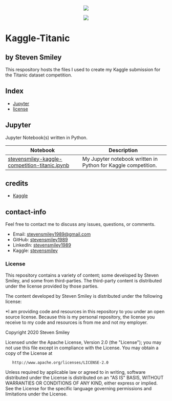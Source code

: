 <br/>
<p align="center">
  <img src="https://raw.githubusercontent.com/stevensmiley1989/Kaggle-Titanic/blob/master/images/coversmall_alt.png">
</p>

<p align="center">
  <img src="https://raw.githubusercontent.com/stevensmiley1989/Kaggle-Titanic/blob/master/images/coversmall_alt.png">
  <br/>
</p>

# Kaggle-Titanic
## by Steven Smiley

This respository hosts the files I used to create my Kaggle submission for the Titanic dataset competition.


## Index

* [Jupyter](#Jupyter)
* [license](#license)

## Jupyter
Jupyter Notebook(s) written in Python.

| Notebook | Description |
|--------------------------------------------------------------------------------------------------------------|-------------------------------------------------------------------------------------------------------------------------------------------------------------------|
| [stevensmiley-kaggle-competition-titanic.ipynb](http://nbviewer.ipython.org/github/stevensmiley1989/Kaggle-Titanic/blob/master/Jupyter/stevensmiley-kaggle-competition-titanic.ipynb) | My Jupyter notebook written in Python for Kaggle competition. |


## credits

* [Kaggle](https://www.kaggle.com/)

## contact-info

Feel free to contact me to discuss any issues, questions, or comments.

* Email: [stevensmiley1989@gmail.com](mailto:stevensmiley1989@gmail.com)
* GitHub: [stevensmiley1989](https://github.com/stevensmiley1989)
* LinkedIn: [stevensmiley1989](https://www.linkedin.com/in/stevensmiley1989)
* Kaggle: [stevensmiley](https://www.kaggle.com/stevensmiley)



### License

This repository contains a variety of content; some developed by Steven Smiley, and some from third-parties.  The third-party content is distributed under the license provided by those parties.

The content developed by Steven Smiley is distributed under the following license:

*I am providing code and resources in this repository to you under an open source license.  Because this is my personal repository, the license you receive to my code and resources is from me and not my employer. 

   Copyright 2020 Steven Smiley

   Licensed under the Apache License, Version 2.0 (the "License");
   you may not use this file except in compliance with the License.
   You may obtain a copy of the License at

       http://www.apache.org/licenses/LICENSE-2.0

   Unless required by applicable law or agreed to in writing, software
   distributed under the License is distributed on an "AS IS" BASIS,
   WITHOUT WARRANTIES OR CONDITIONS OF ANY KIND, either express or implied.
   See the License for the specific language governing permissions and
   limitations under the License.
